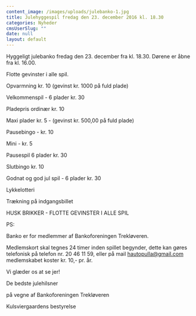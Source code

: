 ```yaml
---
content_image: /images/uploads/julebanko-1.jpg
title: Julehyggespil fredag den 23. december 2016 kl. 18.30
categories: Nyheder
cmsUserSlug: ""
date: null
layout: default
---
```


Hyggeligt julebanko fredag den 23. december fra kl. 18.30. Dørene er åbne fra kl. 16.00.

Flotte gevinster i alle spil.

Opvarmning kr. 10 (gevinst kr. 1000 på fuld plade)

Velkommenspil - 6 plader kr. 30

Pladepris ordinær kr. 10

Maxi plader kr. 5 - (gevinst kr. 500,00 på fuld plade)

Pausebingo - kr. 10

Mini - kr. 5

Pausespil 6 plader kr. 30

Slutbingo kr. 10

Godnat og god jul spil - 6 plader kr. 30

Lykkelotteri

Trækning på indgangsbillet

 HUSK BRIKKER - FLOTTE GEVINSTER I ALLE SPIL

 PS: 

Banko er for medlemmer af Bankoforeningen Trekløveren.

Medlemskort skal tegnes 24 timer inden spillet begynder, dette kan gøres telefonisk på telefon nr. 20 46 11 59, eller på mail hautopulla@gmail.com medlemskabet koster kr. 10,- pr. år.

 Vi glæder os at se jer!

 De bedste julehilsner 

på vegne af Bankoforeningen Trekløveren

 Kulsviergaardens bestyrelse

  